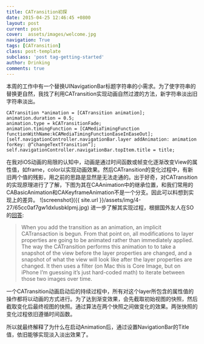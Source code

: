 ```yaml
---
title: CATransition初探
date: 2015-04-25 12:46:45 +0800
layout: post
current: post
cover:  assets/images/welcome.jpg
navigation: True
tags: [CATransition]
class: post-template
subclass: 'post tag-getting-started'
author: Drinking
comments: true
---
```



本周的工作中有一个替换UINavigationBar标题字符串的小需求。为了使字符串的替换更自然，我找了利用CATransition实现动画自然过渡的方法，新字符串淡出旧字符串淡出。


```objc
CATransition *animation = [CATransition animation];
animation.duration = 0.5;
animation.type = kCATransitionFade;
animation.timingFunction = [CAMediaTimingFunction functionWithName:kCAMediaTimingFunctionEaseInEaseOut];
[self.navigationController.navigationBar.layer addAnimation: animation forKey: @“changeTextTransition”];
self.navigationController.navigationBar.topItem.title = title;
```

在我对iOS动画的局限的认知中，动画是通过时间函数或帧变化逐渐改变View的属性值，如frame，color以实现动画效果。然后CATransition的变化过程中，有新旧两个值的残影，用之前的思路是显然是无法走通的。出于好奇，对CATransition的实现原理进行了了解，下图为其在CAAnimation中的继承位置，和我们常用的CABasicAnimation和CAKeyframeAnimation不是一个分支。因此可以料想到实现上的差异。
![screenshot]({{ site.url }}/assets/img/4-27/65cc0af7gw1dxlusbklpmj.jpg)
进一步了解其实现过程，根据国外友人在SO的[回答](http://stackoverflow.com/questions/2233692/how-does-catransition-work):

>When you add the transition as an animation, an implicit CATransaction is begun. From that point on, all modifications to layer properties are going to be animated rather than immediately applied. The way the CATransition performs this animation to to take a snapshot of the view before the layer properties are changed, and a snapshot of what the view will look like after the layer properties are changed. It then uses a filter (on Mac this is Core Image, but on iPhone I’m guessing it’s just hard-coded math) to iterate between those two images over time.

一个CATransition动画启动后的持续过程中，所有对这个layer所包含的属性值的操作都将以动画的方式进行。为了达到渐变效果，会先截取初始视图的快照，然后截取变化后最终视图的快照。通过算法在两个快照之间做变化的效果。两张快照的变化过程依旧遵循时间函数。

所以就最终解释了为什么在启动Animation后，通过设置NavigationBar的Title值，依旧能够实现淡入淡出效果了。


